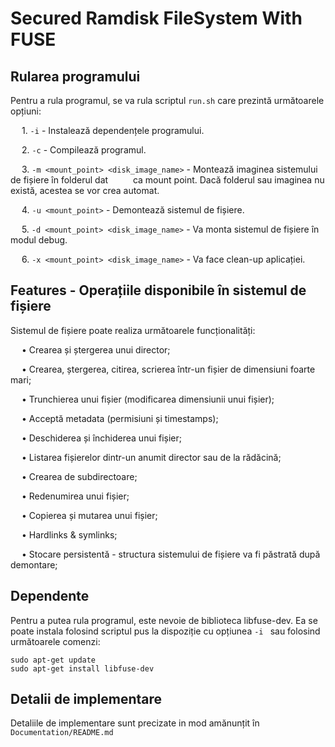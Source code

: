 # Secured Ramdisk FileSystem With FUSE

## Rularea programului
 Pentru a rula programul, se va rula scriptul ```run.sh``` care prezintă următoarele opțiuni:

&emsp; 1.  ```-i``` - Instalează dependențele programului. 

&emsp; 2.  ```-c``` - Compilează programul.

&emsp; 3.  ```-m <mount_point> <disk_image_name>``` - Montează imaginea sistemului de fișiere în folderul dat &emsp; &emsp; ca mount point. Dacă folderul sau imaginea nu există, acestea se vor crea automat. 

&emsp; 4.  ```-u <mount_point>``` - Demontează sistemul de fișiere.

&emsp; 5.  ```-d <mount_point> <disk_image_name>``` - Va monta sistemul de fișiere în modul debug.

&emsp; 6.  ```-x <mount_point> <disk_image_name>``` - Va face clean-up aplicației.
 
 ## Features - Operațiile disponibile în sistemul de fișiere
 
Sistemul de fișiere  poate realiza următoarele funcționalități:

&emsp; • Crearea și ștergerea unui director;

&emsp; • Crearea, ștergerea, citirea, scrierea într-un fișier de dimensiuni foarte mari;

&emsp; • Trunchierea unui fișier (modificarea dimensiunii unui fișier);

&emsp; • Acceptă metadata (permisiuni și timestamps);

&emsp; • Deschiderea și închiderea unui fișier;

&emsp; • Listarea fișierelor dintr-un anumit director sau de la rădăcină;

&emsp; • Crearea de subdirectoare;

&emsp; • Redenumirea unui fișier;

&emsp; • Copierea și mutarea unui fișier;

&emsp; • Hardlinks & symlinks;

&emsp; • Stocare persistentă - structura sistemului de fișiere va fi păstrată după demontare;

  ## Dependente
  Pentru a putea rula programul, este nevoie de biblioteca libfuse-dev. Ea se poate instala folosind scriptul pus la dispoziție cu opțiunea ```-i ``` sau folosind următoarele comenzi:

```
sudo apt-get update
sudo apt-get install libfuse-dev
```
  ## Detalii de implementare
  
  Detaliile de implementare sunt precizate in mod amănunțit în ```Documentation/README.md```
